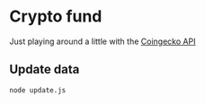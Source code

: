 # Crypto fund

Just playing around a little with the [Coingecko API](https://www.coingecko.com/api/documentations/v3)

## Update data
````node update.js````
